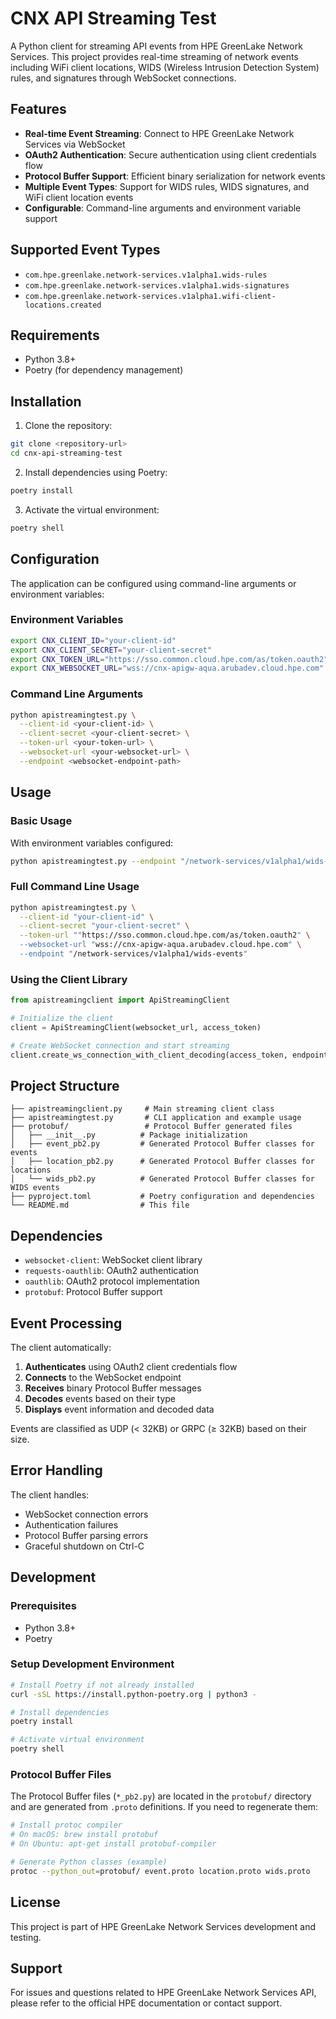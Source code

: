 # CNX API Streaming Test

A Python client for streaming API events from HPE GreenLake Network Services. This project provides real-time streaming of network events including WiFi client locations, WIDS (Wireless Intrusion Detection System) rules, and signatures through WebSocket connections.

## Features

- **Real-time Event Streaming**: Connect to HPE GreenLake Network Services via WebSocket
- **OAuth2 Authentication**: Secure authentication using client credentials flow
- **Protocol Buffer Support**: Efficient binary serialization for network events
- **Multiple Event Types**: Support for WIDS rules, WIDS signatures, and WiFi client location events
- **Configurable**: Command-line arguments and environment variable support

## Supported Event Types

- `com.hpe.greenlake.network-services.v1alpha1.wids-rules`
- `com.hpe.greenlake.network-services.v1alpha1.wids-signatures` 
- `com.hpe.greenlake.network-services.v1alpha1.wifi-client-locations.created`

## Requirements

- Python 3.8+
- Poetry (for dependency management)

## Installation

1. Clone the repository:
```bash
git clone <repository-url>
cd cnx-api-streaming-test
```

2. Install dependencies using Poetry:
```bash
poetry install
```

3. Activate the virtual environment:
```bash
poetry shell
```

## Configuration

The application can be configured using command-line arguments or environment variables:

### Environment Variables

```bash
export CNX_CLIENT_ID="your-client-id"
export CNX_CLIENT_SECRET="your-client-secret"
export CNX_TOKEN_URL="https://sso.common.cloud.hpe.com/as/token.oauth2"
export CNX_WEBSOCKET_URL="wss://cnx-apigw-aqua.arubadev.cloud.hpe.com"
```

### Command Line Arguments

```bash
python apistreamingtest.py \
  --client-id <your-client-id> \
  --client-secret <your-client-secret> \
  --token-url <your-token-url> \
  --websocket-url <your-websocket-url> \
  --endpoint <websocket-endpoint-path>
```

## Usage

### Basic Usage

With environment variables configured:
```bash
python apistreamingtest.py --endpoint "/network-services/v1alpha1/wids-events"
```

### Full Command Line Usage

```bash
python apistreamingtest.py \
  --client-id "your-client-id" \
  --client-secret "your-client-secret" \
  --token-url ""https://sso.common.cloud.hpe.com/as/token.oauth2" \
  --websocket-url "wss://cnx-apigw-aqua.arubadev.cloud.hpe.com" \
  --endpoint "/network-services/v1alpha1/wids-events"
```

### Using the Client Library

```python
from apistreamingclient import ApiStreamingClient

# Initialize the client
client = ApiStreamingClient(websocket_url, access_token)

# Create WebSocket connection and start streaming
client.create_ws_connection_with_client_decoding(access_token, endpoint)
```

## Project Structure

```
├── apistreamingclient.py     # Main streaming client class
├── apistreamingtest.py       # CLI application and example usage
├── protobuf/                 # Protocol Buffer generated files
│   ├── __init__.py          # Package initialization
│   ├── event_pb2.py         # Generated Protocol Buffer classes for events
│   ├── location_pb2.py      # Generated Protocol Buffer classes for locations
│   └── wids_pb2.py          # Generated Protocol Buffer classes for WIDS events
├── pyproject.toml           # Poetry configuration and dependencies
└── README.md                # This file
```

## Dependencies

- `websocket-client`: WebSocket client library
- `requests-oauthlib`: OAuth2 authentication
- `oauthlib`: OAuth2 protocol implementation
- `protobuf`: Protocol Buffer support

## Event Processing

The client automatically:

1. **Authenticates** using OAuth2 client credentials flow
2. **Connects** to the WebSocket endpoint
3. **Receives** binary Protocol Buffer messages
4. **Decodes** events based on their type
5. **Displays** event information and decoded data

Events are classified as UDP (< 32KB) or GRPC (≥ 32KB) based on their size.

## Error Handling

The client handles:
- WebSocket connection errors
- Authentication failures
- Protocol Buffer parsing errors
- Graceful shutdown on Ctrl-C

## Development

### Prerequisites

- Python 3.8+
- Poetry

### Setup Development Environment

```bash
# Install Poetry if not already installed
curl -sSL https://install.python-poetry.org | python3 -

# Install dependencies
poetry install

# Activate virtual environment
poetry shell
```

### Protocol Buffer Files

The Protocol Buffer files (`*_pb2.py`) are located in the `protobuf/` directory and are generated from `.proto` definitions. If you need to regenerate them:

```bash
# Install protoc compiler
# On macOS: brew install protobuf
# On Ubuntu: apt-get install protobuf-compiler

# Generate Python classes (example)
protoc --python_out=protobuf/ event.proto location.proto wids.proto
```

## License

This project is part of HPE GreenLake Network Services development and testing.

## Support

For issues and questions related to HPE GreenLake Network Services API, please refer to the official HPE documentation or contact support.
